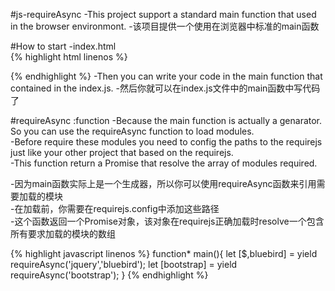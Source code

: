 #js-requireAsync
-This project support a standard main function that used in the browser environmont.
-该项目提供一个使用在浏览器中标准的main函数


#How to start
-index.html  
{% highlight html linenos %}
<html>
    <head>
        <meta charset="UTF-8">
        <script type="text/javascript" src="node_modules/requirejs/require.js" data-main="index.js"></script>
    </head>
    <body>
    </body>
</html>
{% endhighlight %}
-Then you can write your code in the main function that contained in the index.js.  
-然后你就可以在index.js文件中的main函数中写代码了  


#requireAsync :function
-Because the main function is actually a genarator. So you can use the requireAsync function to load modules.  
-Before require these modules you need to config the paths to the requirejs just like your other project that based on the requirejs.  
-This function return a Promise<Array> that resolve the array of modules required.  

-因为main函数实际上是一个生成器，所以你可以使用requireAsync函数来引用需要加载的模块  
-在加载前，你需要在requirejs.config中添加这些路径  
-这个函数返回一个Promise<Array>对象，该对象在requirejs正确加载时resolve一个包含所有要求加载的模块的数组  

{% highlight javascript linenos %}
function* main(){
    let [$,bluebird] = yield requireAsync('jquery','bluebird');
    let [bootstrap] = yield requireAsync('bootstrap');
}
{% endhighlight %}
